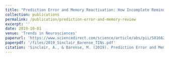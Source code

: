```yaml
---
title: "Prediction Error and Memory Reactivation: How Incomplete Reminders Drive Reconsolidation"
collection: publications
permalink: /publication/prediction-error-and-memory-review
excerpt: ''
date: 2019-10-01
venue: 'Trends in Neurosciences'
paperurl: 'https://www.sciencedirect.com/science/article/abs/pii/S0166223619301511'
paperpdf: '/files/2019_Sinclair_Barense_TINs.pdf'
citation: 'Sinclair, A., & Barense, M. (2019). Prediction Error and Memory Reactivation: How Incomplete Reminders Drive Reconsolidation. Trends in Neurosciences, 42(10), 727–739. https://doi.org/10.1016/j.tins.2019.08.007'
---
```

 
